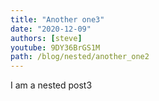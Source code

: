 ```yaml
---
title: "Another one3"
date: "2020-12-09"
authors: [steve]
youtube: 9DY36BrGS1M
path: /blog/nested/another_one2
---
```


I am a nested post3
